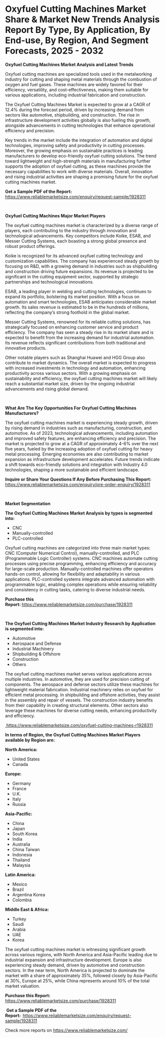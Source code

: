 <p><h1>Oxyfuel Cutting Machines Market Share & Market New Trends Analysis Report By Type, By Application, By End-use, By Region, And Segment Forecasts, 2025 - 2032</h1></p><p><strong>Oxyfuel Cutting Machines Market Analysis and Latest Trends</strong></p>
<p><p>Oxyfuel cutting machines are specialized tools used in the metalworking industry for cutting and shaping metal materials through the combustion of oxygen and fuel gases. These machines are widely favored for their efficiency, versatility, and cost-effectiveness, making them suitable for various applications, including industrial fabrication and construction.</p><p>The Oxyfuel Cutting Machines Market is expected to grow at a CAGR of 12.4% during the forecast period, driven by increasing demand from sectors like automotive, shipbuilding, and construction. The rise in infrastructure development activities globally is also fueling this growth, alongside advancements in cutting technologies that enhance operational efficiency and precision.</p><p>Key trends in the market include the integration of automation and digital technologies, improving safety and productivity in cutting processes. Moreover, the growing emphasis on sustainable practices is leading manufacturers to develop eco-friendly oxyfuel cutting solutions. The trend toward lightweight and high-strength materials in manufacturing further supports the adoption of oxyfuel cutting, as these machines provide the necessary capabilities to work with diverse materials. Overall, innovation and rising industrial activities are shaping a promising future for the oxyfuel cutting machines market.</p></p>
<p><strong>Get a Sample PDF of the Report:&nbsp;</strong> <a href="https://www.reliablemarketsize.com/enquiry/request-sample/1928311?utm_campaign=2115&utm_medium=2&utm_source=Github&utm_content=ia&utm_term=29032025&utm_id=oxyfuel-cutting-machines">https://www.reliablemarketsize.com/enquiry/request-sample/1928311</a></p>
<p>&nbsp;</p>
<p><strong>Oxyfuel Cutting Machines Major Market Players</strong></p>
<p><p>The oxyfuel cutting machines market is characterized by a diverse range of players, each contributing to the industry through innovation and technological advancements. Key competitors include Koike, ESAB, and Messer Cutting Systems, each boasting a strong global presence and robust product offerings.</p><p>Koike is recognized for its advanced oxyfuel cutting technology and customization capabilities. The company has experienced steady growth by focusing on R&D, with a growing demand in industries such as shipbuilding and construction driving future expansions. Its revenue is projected to be significant in the cutting equipment sector, supported by strategic partnerships and technological innovations.</p><p>ESAB, a leading player in welding and cutting technologies, continues to expand its portfolio, bolstering its market position. With a focus on automation and smart technologies, ESAB anticipates considerable market growth. Its sales revenue is estimated to be in the hundreds of millions, reflecting the company’s strong foothold in the global market.</p><p>Messer Cutting Systems, renowned for its reliable cutting solutions, has strategically focused on enhancing customer service and product efficiency. The company has seen a steady rise in its market share and is expected to benefit from the increasing demand for industrial automation. Its revenue reflects significant contributions from both traditional and innovative products.</p><p>Other notable players such as Shanghai Huawei and HGG Group also contribute to market dynamics. The overall market is expected to progress with increased investments in technology and automation, enhancing productivity across various sectors. With a growing emphasis on sustainability and efficiency, the oxyfuel cutting machines market will likely reach a substantial market size, driven by the ongoing industrial advancements and rising global demand.</p></p>
<p>&nbsp;</p>
<p><strong>What Are The Key Opportunities For Oxyfuel Cutting Machines Manufacturers?</strong></p>
<p><p>The oxyfuel cutting machines market is experiencing steady growth, driven by rising demand in industries such as manufacturing, construction, and automotive. As of 2023, technological advancements, including automation and improved safety features, are enhancing efficiency and precision. The market is projected to grow at a CAGR of approximately 4-6% over the next five years, fueled by the increasing adoption of oxyfuel cutting for heavy metal processing. Emerging economies are also contributing to market expansion as infrastructure development accelerates. Future trends indicate a shift towards eco-friendly solutions and integration with Industry 4.0 technologies, shaping a more sustainable and efficient landscape.</p></p>
<p><strong>Inquire or Share Your Questions If Any Before Purchasing This Report:</strong> <a href="https://www.reliablemarketsize.com/enquiry/pre-order-enquiry/1928311?utm_campaign=2115&utm_medium=2&utm_source=Github&utm_content=ia&utm_term=29032025&utm_id=oxyfuel-cutting-machines">https://www.reliablemarketsize.com/enquiry/pre-order-enquiry/1928311</a></p>
<p>&nbsp;</p>
<p><strong>Market Segmentation</strong></p>
<p><strong>The Oxyfuel Cutting Machines Market Analysis by types is segmented into:</strong></p>
<p><ul><li>CNC</li><li>Manually-controlled</li><li>PLC-controlled</li></ul></p>
<p><p>Oxyfuel cutting machines are categorized into three main market types: CNC (Computer Numerical Control), manually-controlled, and PLC (Programmable Logic Controller) systems. CNC machines automate cutting processes using precise programming, enhancing efficiency and accuracy for large-scale production. Manually-controlled machines offer operators hands-on control, allowing for flexibility and adaptability in various applications. PLC-controlled systems integrate advanced automation with programmable logic, enabling complex operations while ensuring reliability and consistency in cutting tasks, catering to diverse industrial needs.</p></p>
<p><strong>Purchase this Report:&nbsp;</strong><a href="https://www.reliablemarketsize.com/purchase/1928311?utm_campaign=2115&utm_medium=2&utm_source=Github&utm_content=ia&utm_term=29032025&utm_id=oxyfuel-cutting-machines">https://www.reliablemarketsize.com/purchase/1928311</a></p>
<p>&nbsp;</p>
<p><strong>The Oxyfuel Cutting Machines Market Industry Research by Application is segmented into:</strong></p>
<p><ul><li>Automotive</li><li>Aerospace and Defense</li><li>Industrial Machinery</li><li>Shipbuilding & Offshore</li><li>Construction</li><li>Others</li></ul></p>
<p><p>The oxyfuel cutting machines market serves various applications across multiple industries. In automotive, they are used for precision cutting of components. The aerospace and defense sectors utilize these machines for lightweight material fabrication. Industrial machinery relies on oxyfuel for efficient metal processing. In shipbuilding and offshore activities, they assist in the assembly and repair of vessels. The construction industry benefits from their capability in creating structural elements. Other sectors also leverage these machines for diverse cutting needs, enhancing productivity and efficiency.</p></p>
<p><a href="https://www.reliablemarketsize.com/oxyfuel-cutting-machines-r1928311?utm_campaign=2115&utm_medium=2&utm_source=Github&utm_content=ia&utm_term=29032025&utm_id=oxyfuel-cutting-machines">&nbsp;https://www.reliablemarketsize.com/oxyfuel-cutting-machines-r1928311</a></p>
<p><strong>In terms of Region, the Oxyfuel Cutting Machines Market Players available by Region are:</strong></p>
<p>
    <p> <strong> North America: </strong>
        <ul>
            <li>United States</li>
            <li>Canada</li>
        </ul>
        </p> 
    <p> <strong> Europe: </strong>
        <ul>
            <li>Germany</li>
            <li>France</li>
            <li>U.K.</li>
            <li>Italy</li>
            <li>Russia</li>
        </ul>
        </p> 
    <p> <strong> Asia-Pacific: </strong>
        <ul>
            <li>China</li>
            <li>Japan</li>
            <li>South Korea</li>
            <li>India</li>
            <li>Australia</li>
            <li>China Taiwan</li>
            <li>Indonesia</li>
            <li>Thailand</li>
            <li>Malaysia</li>
        </ul>
        </p> 
    <p> <strong> Latin America: </strong>
        <ul>
            <li>Mexico</li>
            <li>Brazil</li>
            <li>Argentina Korea</li>
            <li>Colombia</li>
        </ul>
        </p> 
    <p> <strong> Middle East & Africa: </strong>
        <ul>
            <li>Turkey</li>
            <li>Saudi</li>
            <li>Arabia</li>
            <li>UAE</li>
            <li>Korea</li>
        </ul>
    </p>
    </p>
<p><p>The oxyfuel cutting machines market is witnessing significant growth across various regions, with North America and Asia-Pacific leading due to industrial expansion and infrastructure development. Europe is also experiencing steady demand, driven by automotive and construction sectors. In the near term, North America is projected to dominate the market with a share of approximately 35%, followed closely by Asia-Pacific at 30%, Europe at 25%, while China represents around 10% of the total market valuation.</p></p>
<p><strong>Purchase this Report: </strong><a href="https://www.reliablemarketsize.com/purchase/1928311?utm_campaign=2115&utm_medium=2&utm_source=Github&utm_content=ia&utm_term=29032025&utm_id=oxyfuel-cutting-machines">https://www.reliablemarketsize.com/purchase/1928311</a></p>
<p>&nbsp;<strong>Get a Sample PDF of the Report:&nbsp;&nbsp;</strong><a href="https://www.reliablemarketsize.com/enquiry/request-sample/1928311?utm_campaign=2115&utm_medium=2&utm_source=Github&utm_content=ia&utm_term=29032025&utm_id=oxyfuel-cutting-machines">https://www.reliablemarketsize.com/enquiry/request-sample/1928311</a></p>
<p><strong></strong></p>
<p>Check more reports on <a href="https://www.reliablemarketsize.com/?utm_campaign=2115&utm_medium=2&utm_source=Github&utm_content=ia&utm_term=29032025&utm_id=oxyfuel-cutting-machines">https://www.reliablemarketsize.com/</a></p>